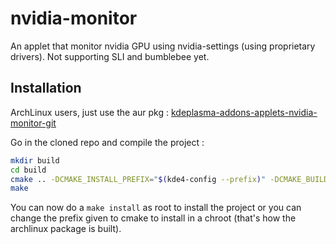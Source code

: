 
# nvidia-monitor
 
An applet that monitor nvidia GPU using nvidia-settings (using proprietary drivers). Not supporting SLI and bumblebee yet.

## Installation

ArchLinux users, just use the aur pkg : [kdeplasma-addons-applets-nvidia-monitor-git](https://aur.archlinux.org/packages/kdeplasma-addons-applets-nvidia-monitor-git/)

Go in the cloned repo and compile the project :

```sh
mkdir build
cd build
cmake .. -DCMAKE_INSTALL_PREFIX="$(kde4-config --prefix)" -DCMAKE_BUILD_TYPE=Release
make
```

You can now do a `make install` as root to install the project or you can change the prefix given to cmake to install in a chroot (that's how the archlinux package is built).

